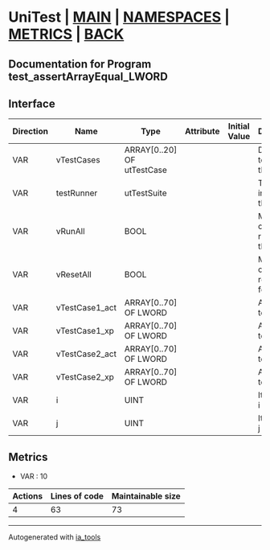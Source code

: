 # UniTest | [MAIN] | [NAMESPACES] | [METRICS] | [BACK]  

## Documentation for Program test_assertArrayEqual_LWORD  

## Interface  

| Direction | Name | Type | Attribute | Initial Value | Documentation |
| --------- | ---- | ---- | --------- | ------------- | ------------- |
| VAR | vTestCases | ARRAY[0..20] OF utTestCase |  |  | Definition of all test cases for this POU |  
| VAR | testRunner | utTestSuite |  |  | Test Suite fb instance to run the tests |  
| VAR | vRunAll | BOOL |  |  | Manual command to run all tests for this POU |  
| VAR | vResetAll | BOOL |  |  | Manual command to reset all tests for this POU |  
| VAR | vTestCase1_act | ARRAY[0..70] OF LWORD |  |  | Array data 1 of test case 1 |  
| VAR | vTestCase1_xp | ARRAY[0..70] OF LWORD |  |  | Array data 2 of test case 1 |  
| VAR | vTestCase2_act | ARRAY[0..70] OF LWORD |  |  | Array data 3 of test case 2 |  
| VAR | vTestCase2_xp | ARRAY[0..70] OF LWORD |  |  | Array data 4 of test case 2 |  
| VAR | i | UINT |  |  | Iterator variable i |  
| VAR | j | UINT |  |  | Iterator variable j |  


## Metrics  

- VAR : 10

| Actions | Lines of code | Maintainable size |
| ------- | ------------- | ----------------- |
| 4 | 63 | 73 |

---
Autogenerated with [ia_tools](https://github.com/tkucic/ia_tools)  

[MAIN]: ../../../../index.md
[NAMESPACES]: ../../nsList.md
[METRICS]: ../../../metrics.md
[BACK]: ../nsMain.md
